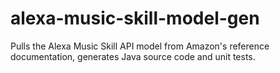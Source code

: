 # alexa-music-skill-model-gen
Pulls the Alexa Music Skill API model from Amazon's reference documentation, generates Java source code and unit tests.
